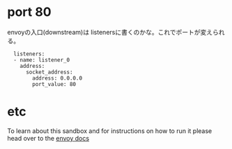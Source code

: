 # port 80

envoyの入口(downstream)は listenersに書くのかな。これでポートが変えられる。
```
  listeners:
  - name: listener_0
    address:
      socket_address:
        address: 0.0.0.0
        port_value: 80
```

# etc
To learn about this sandbox and for instructions on how to run it please head over
to the [envoy docs](https://www.envoyproxy.io/docs/envoy/latest/start/sandboxes/front_proxy.html)
